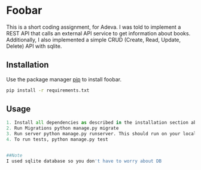 # Foobar

This is a short coding assignment, for Adeva. I was told to implement a  REST API that calls an external API service to get information about books. Additionally, I also implemented a simple CRUD (Create, Read, Update, Delete) API with sqlite.


## Installation

Use the package manager [pip](https://pip.pypa.io/en/stable/) to install foobar.

```bash
pip install -r requirements.txt
```

## Usage

```python
1. Install all dependencies as described in the installation section above
2. Run Migrations python manage.py migrate
3. Run server python manage.py runserver. This should run on your localhost
4. To run tests, python manage.py test


##Note
I used sqlite database so you don't have to worry about DB

